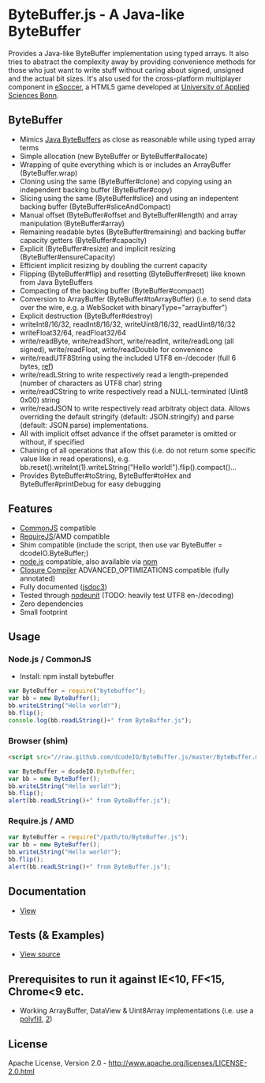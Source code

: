 ByteBuffer.js - A Java-like ByteBuffer
======================================
Provides a Java-like ByteBuffer implementation using typed arrays. It also tries to abstract the complexity away by
providing convenience methods for those who just want to write stuff without caring about signed, unsigned and the
actual bit sizes. It's also used for the cross-platform multiplayer component in [eSoccer](http://www.esoccer.me),
a HTML5 game developed at [University of Applied Sciences Bonn](http://www.h-brs.de).

ByteBuffer
----------
* Mimics [Java ByteBuffers](http://docs.oracle.com/javase/1.5.0/docs/api/java/nio/ByteBuffer.html) as close as reasonable while using typed array terms
* Simple allocation (new ByteBuffer or ByteBuffer#allocate)
* Wrapping of quite everything which is or includes an ArrayBuffer (ByteBuffer.wrap)
* Cloning using the same (ByteBuffer#clone) and copying using an independent backing buffer (ByteBuffer#copy)
* Slicing using the same (ByteBuffer#slice) and using an indepentent backing buffer (ByteBuffer#sliceAndCompact)
* Manual offset (ByteBuffer#offset and ByteBuffer#length) and array manipulation (ByteBuffer#array)
* Remaining readable bytes (ByteBuffer#remaining) and backing buffer capacity getters (ByteBuffer#capacity)
* Explicit (ByteBuffer#resize) and implicit resizing (ByteBuffer#ensureCapacity)
* Efficient implicit resizing by doubling the current capacity
* Flipping (ByteBuffer#flip) and resetting (ByteBuffer#reset) like known from Java ByteBuffers
* Compacting of the backing buffer (ByteBuffer#compact)
* Conversion to ArrayBuffer (ByteBuffer#toArrayBuffer) (i.e. to send data over the wire, e.g. a WebSocket with
  binaryType="arraybuffer")
* Explicit destruction (ByteBuffer#destroy)
* writeInt8/16/32, readInt8/16/32, writeUint8/16/32, readUint8/16/32
* writeFloat32/64, readFloat32/64
* write/readByte, write/readShort, write/readInt, write/readLong (all signed), write/readFloat, write/readDouble for convenience
* write/readUTF8String using the included UTF8 en-/decoder (full 6 bytes, [ref](http://en.wikipedia.org/wiki/UTF-8#Description))
* write/readLString to write respectively read a length-prepended (number of characters as UTF8 char) string
* write/readCString to write respectively read a NULL-terminated (Uint8 0x00) string
* write/readJSON to write respectively read arbitraty object data. Allows overriding the default stringify
  (default: JSON.stringify) and parse (default: JSON.parse) implementations.
* All with implicit offset advance if the offset parameter is omitted or without, if specified
* Chaining of all operations that allow this (i.e. do not return some specific value like in read operations), e.g.
  bb.reset().writeInt(1).writeLString("Hello world!").flip().compact()...
* Provides ByteBuffer#toString, ByteBuffer#toHex and ByteBuffer#printDebug for easy debugging
  
Features
--------
* [CommonJS](http://www.commonjs.org/) compatible
* [RequireJS](http://requirejs.org/)/AMD compatible
* Shim compatible (include the script, then use var ByteBuffer = dcodeIO.ByteBuffer;)
* [node.js](http://nodejs.org) compatible, also available via [npm](https://npmjs.org/package/bytebuffer)
* [Closure Compiler](https://developers.google.com/closure/compiler/) ADVANCED_OPTIMIZATIONS compatible (fully annotated)
* Fully documented ([jsdoc3](https://github.com/jsdoc3/jsdoc))
* Tested through [nodeunit](https://github.com/caolan/nodeunit) (TODO: heavily test UTF8 en-/decoding)
* Zero dependencies
* Small footprint

Usage
-----
### Node.js / CommonJS ###
* Install: npm install bytebuffer

```javascript
var ByteBuffer = require("bytebuffer");
var bb = new ByteBuffer();
bb.writeLString("Hello world!");
bb.flip();
console.log(bb.readLString()+" from ByteBuffer.js");
```

### Browser (shim) ###

```html
<script src="//raw.github.com/dcodeIO/ByteBuffer.js/master/ByteBuffer.min.js"></script>
```

```javascript
var ByteBuffer = dcodeIO.ByteBuffer;
var bb = new ByteBuffer();
bb.writeLString("Hello world!");
bb.flip();
alert(bb.readLString()+" from ByteBuffer.js");
```

### Require.js / AMD ###

```javascript
var ByteBuffer = require("/path/to/ByteBuffer.js");
var bb = new ByteBuffer();
bb.writeLString("Hello world!");
bb.flip();
alert(bb.readLString()+" from ByteBuffer.js");
```

Documentation
-------------
* [View](http://htmlpreview.github.com/?http://github.com/dcodeIO/ByteBuffer.js/master/docs/dcodeIO.ByteBuffer.html)

Tests (& Examples)
------------------
* [View source](https://github.com/dcodeIO/ByteBuffer.js/blob/master/tests/suite.js)

Prerequisites to run it against IE<10, FF<15, Chrome<9 etc.
-----------------------------------------------------------
* Working ArrayBuffer, DataView & Uint8Array implementations (i.e. use a [polyfill](http://www.calormen.com/polyfill/#typedarray), [2](https://github.com/davidflanagan/DataView.js))

License
-------
Apache License, Version 2.0 - http://www.apache.org/licenses/LICENSE-2.0.html